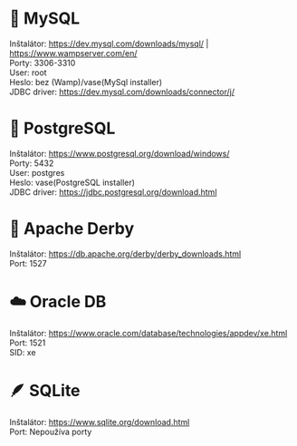 # 🐬 MySQL 
Inštalátor: https://dev.mysql.com/downloads/mysql/ | https://www.wampserver.com/en/  
Porty: 3306-3310  
User: root  
Heslo: bez (Wamp)/vase(MySql installer)  
JDBC driver: https://dev.mysql.com/downloads/connector/j/  

# 🐘 PostgreSQL 
Inštalátor: https://www.postgresql.org/download/windows/  
Porty: 5432  
User: postgres  
Heslo: vase(PostgreSQL installer)   
JDBC driver: https://jdbc.postgresql.org/download.html   

# 🎩 Apache Derby  
Inštalátor: https://db.apache.org/derby/derby_downloads.html  
Port: 1527  

# ☁️ Oracle DB  
Inštalátor: https://www.oracle.com/database/technologies/appdev/xe.html  
Port: 1521  
SID: xe  

# 🪶 SQLite  
Inštalátor: https://www.sqlite.org/download.html   
Port: Nepoužíva porty  
